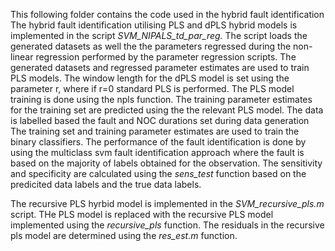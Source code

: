 This following folder contains the code used in the hybrid fault identification 
The hybrid fault identification utilising PLS and dPLS hybrid models is implemented in the script _SVM_NIPALS_td_par_reg._ 
The script loads the generated datasets as well the the parameters regressed during the non-linear regression performed by the parameter regression
scripts.
The generated datasets and regressed parameter estimates are used to train PLS models. The window length for the dPLS model is set using the parameter r, where if r=0 standard PLS is performed.
The PLS model training is done using the npls function. The training parameter estimates for the training set are predicted using the the relevant PLS model.
The data is labelled based the fault and NOC durations set during data generation
The training set and training parameter estimates are used to train the binary classifiers. The performance of the fault identification is done by using the multiclass svm fault identification approach where the fault is based on the majority of labels obtained for the observation. 
The sensitivity and specificity are calculated using the _sens_test_ function based on the predicited data labels and the true data labels.

The recursive PLS hyrbid model is implemented in the _SVM_recursive_pls.m_ script. THe PLS model is replaced with the recursive PLS model implemented using the _recursive_pls_ function. 
The residuals in the recursive pls model are determined using the _res_est.m_ function.
